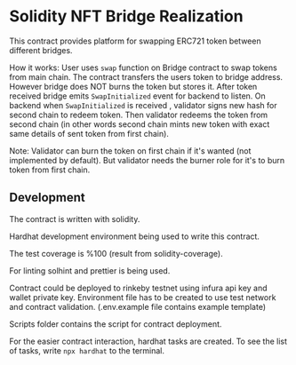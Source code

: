 # Solidity NFT Bridge Realization

This contract provides platform for swapping ERC721 token between different bridges.

How it works: User uses `swap` function on Bridge contract to swap tokens from main chain. The contract transfers the users token to bridge address. However bridge does NOT burns the token but stores it. After token received bridge emits `SwapInitialized` event for backend to listen. On backend when `SwapInitialized` is received , validator signs new hash for second chain to redeem token. Then validator redeems the token from second chain (in other words second chain mints new token with exact same details of sent token from first chain). 

Note: Validator can burn the token on first chain if it's wanted (not implemented by default). But validator needs the burner role for it's to burn token from first chain.

## Development

The contract is written with solidity.

Hardhat development environment being used to write this contract.

The test coverage is %100 (result from solidity-coverage).

For linting solhint and prettier is being used.

Contract could be deployed to rinkeby testnet using infura api key and wallet private key.
Environment file has to be created to use test network and contract validation. (.env.example file contains example template)

Scripts folder contains the script for contract deployment.

For the easier contract interaction, hardhat tasks are created.
To see the list of tasks, write `npx hardhat` to the terminal.
